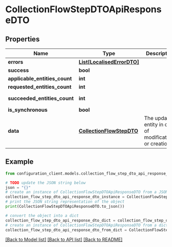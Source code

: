 # CollectionFlowStepDTOApiResponseDTO


## Properties

Name | Type | Description | Notes
------------ | ------------- | ------------- | -------------
**errors** | [**List[LocalisedErrorDTO]**](LocalisedErrorDTO.md) |  | [optional] 
**success** | **bool** |  | [optional] 
**applicable_entities_count** | **int** |  | [optional] 
**requested_entities_count** | **int** |  | [optional] 
**succeeded_entities_count** | **int** |  | [optional] [readonly] 
**is_synchronous** | **bool** |  | [optional] 
**data** | [**CollectionFlowStepDTO**](CollectionFlowStepDTO.md) | The updated entity in case of modifications or creation | [optional] 

## Example

```python
from configuration_client.models.collection_flow_step_dto_api_response_dto import CollectionFlowStepDTOApiResponseDTO

# TODO update the JSON string below
json = "{}"
# create an instance of CollectionFlowStepDTOApiResponseDTO from a JSON string
collection_flow_step_dto_api_response_dto_instance = CollectionFlowStepDTOApiResponseDTO.from_json(json)
# print the JSON string representation of the object
print(CollectionFlowStepDTOApiResponseDTO.to_json())

# convert the object into a dict
collection_flow_step_dto_api_response_dto_dict = collection_flow_step_dto_api_response_dto_instance.to_dict()
# create an instance of CollectionFlowStepDTOApiResponseDTO from a dict
collection_flow_step_dto_api_response_dto_from_dict = CollectionFlowStepDTOApiResponseDTO.from_dict(collection_flow_step_dto_api_response_dto_dict)
```
[[Back to Model list]](../README.md#documentation-for-models) [[Back to API list]](../README.md#documentation-for-api-endpoints) [[Back to README]](../README.md)


